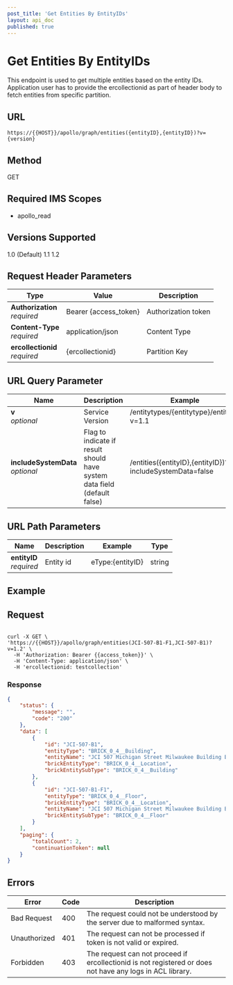 ```yaml
---
post_title: 'Get Entities By EntityIDs'
layout: api_doc
published: true
---
```

# Get Entities By EntityIDs

This endpoint is used to get multiple entities based on the entity IDs. Application user has to provide the ercollectionid as part of header body to fetch entities from specific partition.

## URL

`https://{{HOST}}/apollo/graph/entities({entityID},{entityID})?v={version}`


## Method

<div class="get">GET</div>

## Required IMS Scopes

* apollo_read

## Versions Supported
1.0 (Default)
1.1
1.2

## Request Header Parameters

|Type|Value|Description|
|---|---|---|
|**Authorization** <br>*required*|Bearer {access_token}|Authorization token|
|**Content-Type** <br>*required*|application/json|Content Type|
|**ercollectionid** <br>*required*|{ercollectionid}|Partition Key|


## URL Query Parameter

|Name|Description|Example|
|---|---|---|
|**v** <br>*optional*|Service Version|/entitytypes/{entitytype}/entities?v=1.1|String|
|**includeSystemData** <br>*optional*|Flag to indicate if result should have system data field (default false)|/entities({entityID},{entityID})?includeSystemData=false|

## URL Path Parameters

|Name|Description|Example|Type|
|---|---|---|---|
|**entityID** <br>*required*|Entity  id|eType:{entityID}|string|

## Example

## Request

```shell

curl -X GET \
'https://{{HOST}}/apollo/graph/entities(JCI-507-B1-F1,JCI-507-B1)?v=1.2' \
  -H 'Authorization: Bearer {{access_token}}' \
  -H 'Content-Type: application/json' \
  -H 'ercollectionid: testcollection' 

```

### Response

```json
{
    "status": {
        "message": "",
        "code": "200"
    },
    "data": [
        {
            "id": "JCI-507-B1",
            "entityType": "BRICK_0_4__Building",
            "entityName": "JCI 507 Michigan Street Milwaukee Building B1",
            "brickEntityType": "BRICK_0_4__Location",
            "brickEntitySubType": "BRICK_0_4__Building"
        },
        {
            "id": "JCI-507-B1-F1",
            "entityType": "BRICK_0_4__Floor",
            "brickEntityType": "BRICK_0_4__Location",
            "entityName": "JCI 507 Michigan Street Milwaukee Building B1 Floor F1",
            "brickEntitySubType": "BRICK_0_4__Floor"
        }
    ],
    "paging": {
        "totalCount": 2,
        "continuationToken": null
    }
}
```

## Errors

|Error|Code|Description|
|---|---|---|
|Bad Request | 400| The request could not be understood by the server due to malformed syntax. |
|Unauthorized | 401| The request can not be processed if token is not valid or expired. |
|Forbidden | 403| The request can not proceed if ercollectionid is not registered or does not have any logs in ACL library. |
